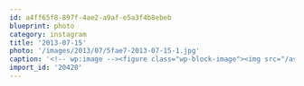 ```yaml
---
id: a4ff65f8-897f-4ae2-a9af-e5a3f4b8ebeb
blueprint: photo
category: instagram
title: '2013-07-15'
photo: '/images/2013/07/5fae7-2013-07-15-1.jpg'
caption: '<!-- wp:image --><figure class="wp-block-image"><img src="/assets/images/2013/07/5fae7-2013-07-15-1.jpg" /></figure><!-- /wp:image --><!-- wp:paragraph --><p>Grid</p><!-- /wp:paragraph -->'
import_id: '20420'
---
```

